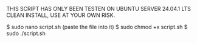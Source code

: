 THIS SCRIPT HAS ONLY BEEN TESTEN ON UBUNTU SERVER 24.04.1 LTS CLEAN INSTALL, USE AT YOUR OWN RISK.

$ sudo nano script.sh (paste the file into it)
$ sudo chmod +x script.sh
$ sudo ./script.sh
